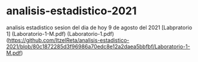 # analisis-estadistico-2021
analisis estadistico
sesion del dia de hoy 9 de agosto del 2021
[Labpratorio 1] (Laboratorio-1-M.pdf) (Laboratorio-1.pdf)(https://github.com/ItzelReta/analisis-estadistico-2021/blob/80c1872285d3f96986a70edc8e12a2daea5bbfbf/Laboratorio-1-M.pdf)
